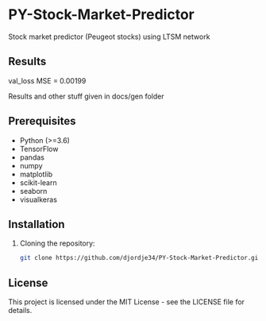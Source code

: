 # PY-Stock-Market-Predictor
Stock market predictor (Peugeot stocks) using LTSM network

## Results

val_loss MSE = 0.00199

Results and other stuff given in docs/gen folder

## Prerequisites

- Python (>=3.6)
- TensorFlow
- pandas
- numpy
- matplotlib
- scikit-learn
- seaborn
- visualkeras

## Installation

1. Cloning the repository:

    ```bash
    git clone https://github.com/djordje34/PY-Stock-Market-Predictor.git
    ```

## License
This project is licensed under the MIT License - see the LICENSE file for details.
